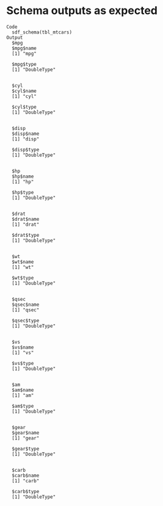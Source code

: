 # Schema outputs as expected

    Code
      sdf_schema(tbl_mtcars)
    Output
      $mpg
      $mpg$name
      [1] "mpg"
      
      $mpg$type
      [1] "DoubleType"
      
      
      $cyl
      $cyl$name
      [1] "cyl"
      
      $cyl$type
      [1] "DoubleType"
      
      
      $disp
      $disp$name
      [1] "disp"
      
      $disp$type
      [1] "DoubleType"
      
      
      $hp
      $hp$name
      [1] "hp"
      
      $hp$type
      [1] "DoubleType"
      
      
      $drat
      $drat$name
      [1] "drat"
      
      $drat$type
      [1] "DoubleType"
      
      
      $wt
      $wt$name
      [1] "wt"
      
      $wt$type
      [1] "DoubleType"
      
      
      $qsec
      $qsec$name
      [1] "qsec"
      
      $qsec$type
      [1] "DoubleType"
      
      
      $vs
      $vs$name
      [1] "vs"
      
      $vs$type
      [1] "DoubleType"
      
      
      $am
      $am$name
      [1] "am"
      
      $am$type
      [1] "DoubleType"
      
      
      $gear
      $gear$name
      [1] "gear"
      
      $gear$type
      [1] "DoubleType"
      
      
      $carb
      $carb$name
      [1] "carb"
      
      $carb$type
      [1] "DoubleType"
      
      

